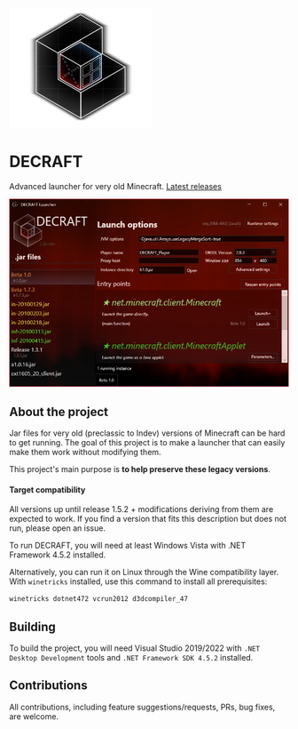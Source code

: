 ![logo](md_img/decraft_logo.png)
# DECRAFT
Advanced launcher for very old Minecraft.
[Latest releases](https://github.com/counter185/DECRAFT_Launcher/releases)

![ui_image_1](md_img/ui_1.png)

## About the project
Jar files for very old (preclassic to Indev) versions of Minecraft can be hard to get running. The goal of this project is to make a launcher that can easily make them work without modifying them.

This project's main purpose is **to help preserve these legacy versions**.

#### Target compatibility

All versions up until release 1.5.2 + modifications deriving from them are expected to work. If you find a version that fits this description but does not run, please open an issue.

To run DECRAFT, you will need at least Windows Vista with .NET Framework 4.5.2 installed.

Alternatively, you can run it on Linux through the Wine compatibility layer. With `winetricks` installed, use this command to install all prerequisites:
```sh
winetricks dotnet472 vcrun2012 d3dcompiler_47
```

## Building

To build the project, you will need Visual Studio 2019/2022 with `.NET Desktop Development` tools and `.NET Framework SDK 4.5.2` installed.

## Contributions

All contributions, including feature suggestions/requests, PRs, bug fixes, are welcome.
